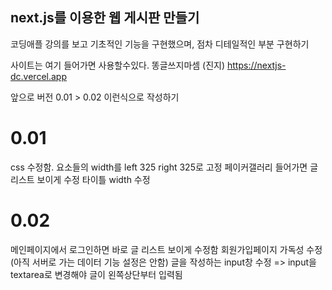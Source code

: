 ## next.js를 이용한 웹 게시판 만들기

코딩애플 강의를 보고 기초적인 기능을 구현했으며, 점차 디테일적인 부분 구현하기

사이트는 여기 들어가면 사용할수있다.
똥글쓰지마셈 (진지)
https://nextjs-dc.vercel.app

앞으로 버전 0.01 > 0.02 이런식으로 작성하기

# 0.01

css 수정함. 요소들의 width를 left 325 right 325로 고정
페이커갤러리 들어가면 글 리스트 보이게 수정
타이틀 width 수정

# 0.02

메인페이지에서 로그인하면 바로 글 리스트 보이게 수정함
회원가입페이지 가독성 수정(아직 서버로 가는 데이터 기능 설정은 안함)
글을 작성하는 input창 수정 => input을 textarea로 변경해야 글이 왼쪽상단부터 입력됨
